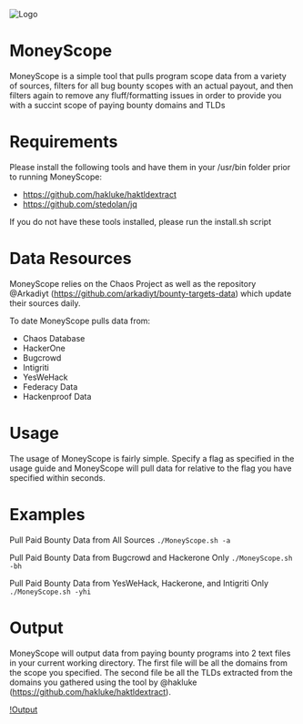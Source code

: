 ![Logo](https://github.com/obheda12/MoneyScope/blob/main/MoneyScopeResized.png)
# MoneyScope
MoneyScope is a simple tool that pulls program scope data from a variety of sources, filters for all bug bounty scopes with an actual payout, and then filters again to remove any fluff/formatting issues in order to provide you with a succint scope of paying bounty domains and TLDs

# Requirements
Please install the following tools and have them in your /usr/bin folder prior to running MoneyScope:

- https://github.com/hakluke/haktldextract
- https://github.com/stedolan/jq

If you do not have these tools installed, please run the install.sh script

# Data Resources
MoneyScope relies on the Chaos Project as well as the repository @Arkadiyt (https://github.com/arkadiyt/bounty-targets-data) which update their sources daily.

To date MoneyScope pulls data from:
- Chaos Database
- HackerOne
- Bugcrowd
- Intigriti
- YesWeHack
- Federacy Data
- Hackenproof Data

# Usage
The usage of MoneyScope is fairly simple. Specify a flag as specified in the usage guide and MoneyScope will pull data for relative to the flag you have specified within seconds.

# Examples
Pull Paid Bounty Data from All Sources 
``` ./MoneyScope.sh -a ```

Pull Paid Bounty Data from Bugcrowd and Hackerone Only 
``` ./MoneyScope.sh -bh ```

Pull Paid Bounty Data from YesWeHack, Hackerone, and Intigriti Only 
``` ./MoneyScope.sh -yhi ```

# Output
MoneyScope will output data from paying bounty programs into 2 text files in your current working directory. The first file will be all the domains from the scope you specified. The second file be all the TLDs extracted from the domains you gathered using the tool by @hakluke (https://github.com/hakluke/haktldextract).

[!Output](https://github.com/obheda12/MoneyScope/blob/main/MoneyScopeTerminalOutput.png)
